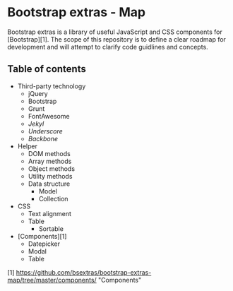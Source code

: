 Bootstrap extras - Map
================================================================================
Bootstrap extras is a library of useful JavaScript and CSS components for [Bootstrap][1]. The scope of this repository is to define a clear roadmap for development and will attempt to clarify code guidlines and concepts.

Table of contents
--------------------------------------------------------------------------------
- Third-party technology
  - jQuery
  - Bootstrap
  - Grunt
  - FontAwesome
  - _Jekyl_
  - _Underscore_
  - _Backbone_
- Helper
  - DOM methods
  - Array methods
  - Object methods
  - Utility methods
  - Data structure
    - Model
    - Collection
- CSS
  - Text alignment
  - Table
    - Sortable
- [Components][1]
  - Datepicker
  - Modal
  - Table

[1] https://github.com/bsextras/bootstrap-extras-map/tree/master/components/ "Components"
